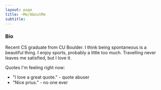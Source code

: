 ```yaml
---
layout: page
title: ~Me/AboutMe
subtitle: 
---
```


### Bio

Recent CS graduate from CU Boulder. I think being spontaneous is a beautiful thing. I enjoy sports, probably a little too much. Travelling never leaves me satisfied, but I love it.  

Quotes I'm feeling right now:

- "I love a great quote." - quote abuser
- "Nice prius." - no one ever


